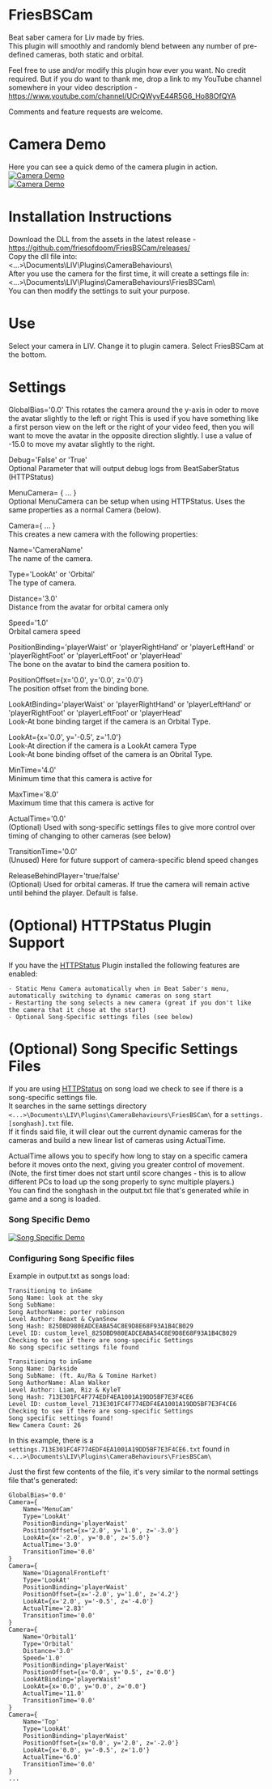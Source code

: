 
# FriesBSCam
Beat saber camera for Liv made by fries.\
This plugin will smoothly and randomly blend between any number of pre-defined cameras, both static and orbital.

Feel free to use and/or modify this plugin how ever you want. No credit required. But if you do want to thank me, drop a link to my YouTube channel somewhere in your video description - https://www.youtube.com/channel/UCrQWyvE44R5G6_Ho88OfQYA

Comments and feature requests are welcome.

# Camera Demo
Here you can see a quick demo of the camera plugin in action.\
[![Camera Demo](https://img.youtube.com/vi/YoIeM9ckE90/0.jpg)](https://www.youtube.com/watch?v=YoIeM9ckE90) \
[![Camera Demo](https://img.youtube.com/vi/g-GKGbQPh2k/0.jpg)](https://www.youtube.com/watch?v=g-GKGbQPh2k)

# Installation Instructions 
Download the DLL from the assets in the latest release - https://github.com/friesofdoom/FriesBSCam/releases/ \
Copy the dll file into:\
    <...>\Documents\LIV\Plugins\CameraBehaviours\\\
After you use the camera for the first time, it will create a settings file in:\
    <...>\Documents\LIV\Plugins\CameraBehaviours\FriesBSCam\\\
You can then modify the settings to suit your purpose.

# Use
Select your camera in LIV. Change it to plugin camera. Select FriesBSCam at the bottom.

# Settings
GlobalBias='0.0' 
This rotates the camera around the y-axis in oder to move the avatar slightly to the left or right
This is used if you have something like a first person view on the left or the right of your video feed, then you will want to move the avatar in the opposite direction slightly. I use a value of -15.0 to move my avatar slightly to the right.

Debug='False' or 'True'\
Optional Parameter that will output debug logs from BeatSaberStatus (HTTPStatus)

MenuCamera= { ... }\
Optional MenuCamera can be setup when using HTTPStatus. Uses the same properties as a normal Camera (below).

Camera={ ... }\
This creates a new camera with the following properties:

Name='CameraName'\
The name of the camera.

Type='LookAt' or 'Orbital'\
The type of camera.

Distance='3.0'\
Distance from the avatar for orbital camera only

Speed='1.0'\
Orbital camera speed

PositionBinding='playerWaist' or 'playerRightHand' or 'playerLeftHand' or 'playerRightFoot' or 'playerLeftFoot' or 'playerHead'\
The bone on the avatar to bind the camera position to.

PositionOffset={x='0.0', y='0.0', z='0.0'} \
The position offset from the binding bone.

LookAtBinding='playerWaist' or 'playerRightHand' or 'playerLeftHand' or 'playerRightFoot' or 'playerLeftFoot' or 'playerHead'\
Look-At bone binding target if the camera is an Orbital Type.

LookAt={x='0.0', y='-0.5', z='1.0'} \
Look-At direction if the camera is a LookAt camera Type\
Look-At bone binding offset of the camera is an Obrital Type.

MinTime='4.0' \
Minimum time that this camera is active for

MaxTime='8.0' \
Maximum time that this camera is active for

ActualTime='0.0' \
(Optional) Used with song-specific settings files to give more control over timing of changing to other cameras (see below)

TransitionTime='0.0' \
(Unused) Here for future support of camera-specific blend speed changes

ReleaseBehindPlayer='true/false' \
(Optional) Used for orbital cameras. If true the camera will remain active until behind the player. Default is false.
	

# (Optional) HTTPStatus Plugin Support
If you have the [HTTPStatus](https://github.com/opl-/beatsaber-http-status) Plugin installed the following features are enabled:

    - Static Menu Camera automatically when in Beat Saber's menu, automatically switching to dynamic cameras on song start
    - Restarting the song selects a new camera (great if you don't like the camera that it chose at the start)
    - Optional Song-Specific settings files (see below)

# (Optional) Song Specific Settings Files
If you are using [HTTPStatus](https://github.com/opl-/beatsaber-http-status) on song load we check to see if there is a song-specific settings file.\
It searches in the same settings directory `<...>\Documents\LIV\Plugins\CameraBehaviours\FriesBSCam\` for a `settings.[songhash].txt` file.\
If it finds said file, it will clear out the current dynamic cameras for the cameras and build a new linear list of cameras using ActualTime.

ActualTime allows you to specify how long to stay on a specific camera before it moves onto the next, giving you greater control of movement.\
(Note, the first timer does not start until score changes - this is to allow different PCs to load up the song properly to sync multiple players.)\
You can find the songhash in the output.txt file that's generated while in game and a song is loaded.

### Song Specific Demo
[![Song Specific Demo](https://img.youtube.com/vi/BTwlqemL8Ak/0.jpg)](https://www.youtube.com/watch?v=BTwlqemL8Ak)

### Configuring Song Specific files
Example in output.txt as songs load:

```
Transitioning to inGame
Song Name: look at the sky
Song SubName: 
Song AuthorName: porter robinson
Level Author: Reaxt & CyanSnow
Song Hash: 825DBD980EADCEABA54C8E9D8E68F93A1B4CB029
Level ID: custom_level_825DBD980EADCEABA54C8E9D8E68F93A1B4CB029
Checking to see if there are song-specific Settings
No song specific settings file found

Transitioning to inGame
Song Name: Darkside
Song SubName: (ft. Au/Ra & Tomine Harket)
Song AuthorName: Alan Walker
Level Author: Liam, Riz & KyleT
Song Hash: 713E301FC4F774EDF4EA1001A19DD5BF7E3F4CE6
Level ID: custom_level_713E301FC4F774EDF4EA1001A19DD5BF7E3F4CE6
Checking to see if there are song-specific Settings
Song specific settings found!
New Camera Count: 26
```

In this example, there is a `settings.713E301FC4F774EDF4EA1001A19DD5BF7E3F4CE6.txt` found in `<...>\Documents\LIV\Plugins\CameraBehaviours\FriesBSCam\`

Just the first few contents of the file, it's very similar to the normal settings file that's generated:

```
GlobalBias='0.0'
Camera={
	Name='MenuCam'
	Type='LookAt'
	PositionBinding='playerWaist'
	PositionOffset={x='2.0', y='1.0', z='-3.0'} 
	LookAt={x='-2.0', y='0.0', z='5.0'} 	
	ActualTime='3.0' 
	TransitionTime='0.0' 
}
Camera={
	Name='DiagonalFrontLeft'
	Type='LookAt'
	PositionBinding='playerWaist'
	PositionOffset={x='-2.0', y='1.0', z='4.2'} 
	LookAt={x='2.0', y='-0.5', z='-4.0'} 
	ActualTime='2.83' 
	TransitionTime='0.0' 
}
Camera={
	Name='Orbital1'
	Type='Orbital'
	Distance='3.0'
	Speed='1.0'
	PositionBinding='playerWaist'
	PositionOffset={x='0.0', y='0.5', z='0.0'}  
	LookAtBinding='playerWaist'
	LookAt={x='0.0', y='0.0', z='0.0'} 
	ActualTime='11.0' 
	TransitionTime='0.0' 
}
Camera={
	Name='Top'
	Type='LookAt'
	PositionBinding='playerWaist'
	PositionOffset={x='0.0', y='2.0', z='-2.0'}  
	LookAt={x='0.0', y='-0.5', z='1.0'} 
	ActualTime='6.0' 
	TransitionTime='0.0' 
}
...
```
